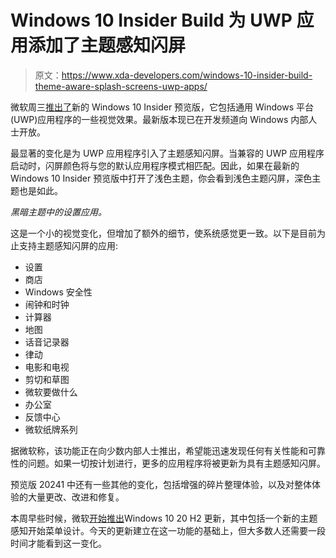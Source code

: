 # Windows 10 Insider Build 为 UWP 应用添加了主题感知闪屏

> 原文：<https://www.xda-developers.com/windows-10-insider-build-theme-aware-splash-screens-uwp-apps/>

微软周三[推出了](https://blogs.windows.com/windows-insider/2020/10/21/announcing-windows-10-insider-preview-build-20241/)新的 Windows 10 Insider 预览版，它包括通用 Windows 平台(UWP)应用程序的一些视觉效果。最新版本现已在开发频道向 Windows 内部人士开放。

最显著的变化是为 UWP 应用程序引入了主题感知闪屏。当兼容的 UWP 应用程序启动时，闪屏颜色将与您的默认应用程序模式相匹配。因此，如果在最新的 Windows 10 Insider 预览版中打开了浅色主题，你会看到浅色主题闪屏，深色主题也是如此。

*黑暗主题中的设置应用。*

这是一个小的视觉变化，但增加了额外的细节，使系统感觉更一致。以下是目前为止支持主题感知闪屏的应用:

*   设置
*   商店
*   Windows 安全性
*   闹钟和时钟
*   计算器
*   地图
*   话音记录器
*   律动
*   电影和电视
*   剪切和草图
*   微软要做什么
*   办公室
*   反馈中心
*   微软纸牌系列

据微软称，该功能正在向少数内部人士推出，希望能迅速发现任何有关性能和可靠性的问题。如果一切按计划进行，更多的应用程序将被更新为具有主题感知闪屏。

预览版 20241 中还有一些其他的变化，包括增强的碎片整理体验，以及对整体体验的大量更改、改进和修复。

本周早些时候，微软[开始推出](https://www.xda-developers.com/microsoft-windows-10-20h2-update-new-start-menu-design/)Windows 10 20 H2 更新，其中包括一个新的主题感知开始菜单设计。今天的更新建立在这一功能的基础上，但大多数人还需要一段时间才能看到这一变化。